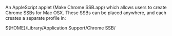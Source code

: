 An AppleScript applet (Make Chrome SSB.app) which allows users to create Chrome SSBs for Mac OSX. These SSBs can be placed anywhere, and each creates a separate profile in:

${HOME}/Library/Application Support/Chrome SSB/<app-name>
